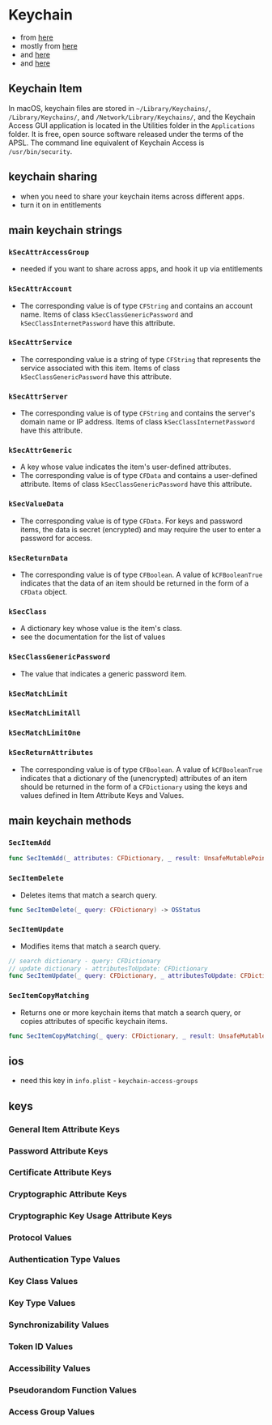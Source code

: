 # Keychain

* from [here](https://useyourloaf.com/blog/simple-iphone-keychain-access/)
* mostly from [here](https://developer.apple.com/documentation/security/keychain_services/keychain_items)
* and [here](https://useyourloaf.com/blog/keychain-duplicate-item-when-adding-password/)
* and [here](https://useyourloaf.com/blog/keychain-group-access/)


## Keychain Item


In macOS, keychain files are stored in `~/Library/Keychains/`,
`/Library/Keychains/`, and `/Network/Library/Keychains/`, and the Keychain
Access GUI application is located in the Utilities folder in the `Applications`
folder. It is free, open source software released under the terms of the
APSL. The command line equivalent of Keychain Access is `/usr/bin/security`.

## keychain sharing
* when you need to share your keychain items across different apps.
* turn it on in entitlements

## main keychain strings
### `kSecAttrAccessGroup`
* needed if you want to share across apps, and hook it up via entitlements

### `kSecAttrAccount`
* The corresponding value is of type `CFString` and contains an account name.
Items of class `kSecClassGenericPassword` and `kSecClassInternetPassword` have
this attribute.

### `kSecAttrService`
* The corresponding value is a string of type `CFString` that represents the
service associated with this item. Items of class `kSecClassGenericPassword`
have this attribute.

### `kSecAttrServer`
* The corresponding value is of type `CFString` and contains the server's domain
name or IP address. Items of class `kSecClassInternetPassword` have this
attribute.

### `kSecAttrGeneric`
* A key whose value indicates the item's user-defined attributes.
* The corresponding value is of type `CFData` and contains a user-defined
attribute. Items of class `kSecClassGenericPassword` have this attribute.

### `kSecValueData`
* The corresponding value is of type `CFData`.  For keys and password items, the
data is secret (encrypted) and may require the user to enter a password for
access.

### `kSecReturnData`
* The corresponding value is of type `CFBoolean`. A value of `kCFBooleanTrue`
indicates that the data of an item should be returned in the form of a `CFData`
object.

### `kSecClass`
* A dictionary key whose value is the item's class.
* see the documentation for the list of values

### `kSecClassGenericPassword`
* The value that indicates a generic password item.

### `kSecMatchLimit`

### `kSecMatchLimitAll`

### `kSecMatchLimitOne`

### `kSecReturnAttributes`
* The corresponding value is of type `CFBoolean`. A value of `kCFBooleanTrue`
indicates that a dictionary of the (unencrypted) attributes of an item should be
returned in the form of a `CFDictionary` using the keys and values defined in Item
Attribute Keys and Values.

## main keychain methods
### `SecItemAdd`
```swift
func SecItemAdd(_ attributes: CFDictionary, _ result: UnsafeMutablePointer<CFTypeRef?>?) -> OSStatus
```

### `SecItemDelete`
* Deletes items that match a search query.
```swift
func SecItemDelete(_ query: CFDictionary) -> OSStatus
```

### `SecItemUpdate`
* Modifies items that match a search query.
```swift
// search dictionary - query: CFDictionary
// update dictionary - attributesToUpdate: CFDictionary
func SecItemUpdate(_ query: CFDictionary, _ attributesToUpdate: CFDictionary) -> OSStatus
```


### `SecItemCopyMatching`
* Returns one or more keychain items that match a search query, or copies attributes of specific keychain items.
```swift
func SecItemCopyMatching(_ query: CFDictionary, _ result: UnsafeMutablePointer<CFTypeRef?>?) -> OSStatus
```


## ios

* need this key in `info.plist` - `keychain-access-groups`

## keys

### General Item Attribute Keys

### Password Attribute Keys

### Certificate Attribute Keys

### Cryptographic Attribute Keys

### Cryptographic Key Usage Attribute Keys

### Protocol Values

### Authentication Type Values

### Key Class Values

### Key Type Values

### Synchronizability Values

### Token ID Values

### Accessibility Values

### Pseudorandom Function Values

### Access Group Values
